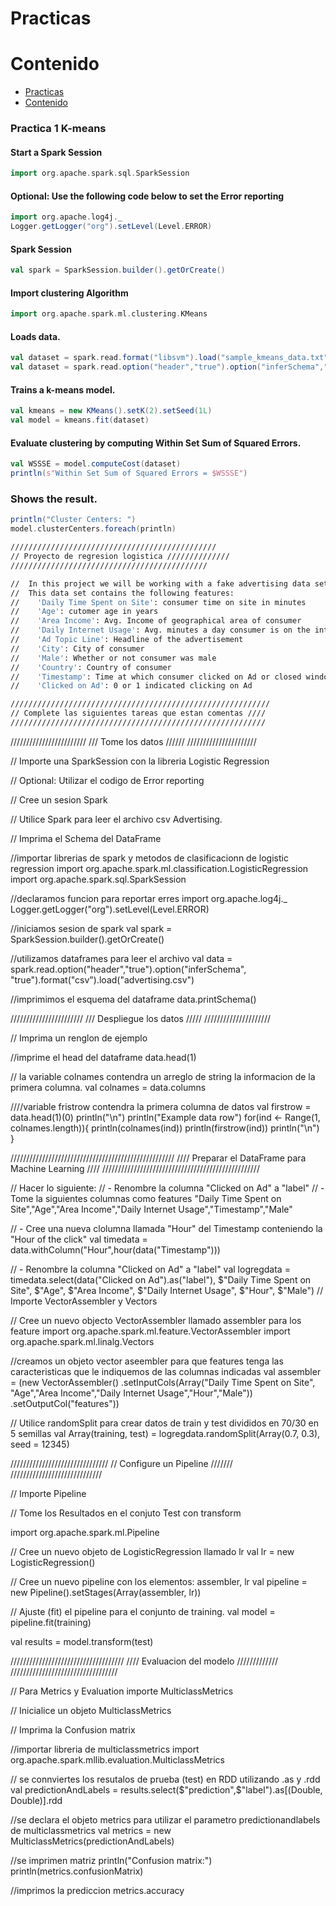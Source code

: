 # Practicas

# Contenido
<!--ts-->
   * [Practicas](#Practicas)
   * [Contenido](#Contenido)
<!--te-->

### Practica 1 K-means 

#### Start a Spark Session
```scala 
import org.apache.spark.sql.SparkSession
```

#### Optional: Use the following code below to set the Error reporting
```scala
import org.apache.log4j._
Logger.getLogger("org").setLevel(Level.ERROR)
```
#### Spark Session
```scala
val spark = SparkSession.builder().getOrCreate()
```
#### Import clustering Algorithm
```scala 
import org.apache.spark.ml.clustering.KMeans
```
#### Loads data.
```scala
val dataset = spark.read.format("libsvm").load("sample_kmeans_data.txt")
val dataset = spark.read.option("header","true").option("inferSchema","true").csv("sample_kmeans_data.txt")
```
#### Trains a k-means model.
```scala
val kmeans = new KMeans().setK(2).setSeed(1L)
val model = kmeans.fit(dataset)
```
#### Evaluate clustering by computing Within Set Sum of Squared Errors.
```scala
val WSSSE = model.computeCost(dataset)
println(s"Within Set Sum of Squared Errors = $WSSSE")
```
### Shows the result.
```scala
println("Cluster Centers: ")
model.clusterCenters.foreach(println)
```

```sh 
//////////////////////////////////////////////
// Proyecto de regresion logistica //////////////
////////////////////////////////////////////

//  In this project we will be working with a fake advertising data set, indicating whether or not a particular internet user clicked on an Advertisement. We will try to create a model that will predict whether or not they will click on an ad based off the features of that user.
//  This data set contains the following features:
//    'Daily Time Spent on Site': consumer time on site in minutes
//    'Age': cutomer age in years
//    'Area Income': Avg. Income of geographical area of consumer
//    'Daily Internet Usage': Avg. minutes a day consumer is on the internet
//    'Ad Topic Line': Headline of the advertisement
//    'City': City of consumer
//    'Male': Whether or not consumer was male
//    'Country': Country of consumer
//    'Timestamp': Time at which consumer clicked on Ad or closed window
//    'Clicked on Ad': 0 or 1 indicated clicking on Ad

//////////////////////////////////////////////////////////
// Complete las siguientes tareas que estan comentas ////
/////////////////////////////////////////////////////////
```


////////////////////////
/// Tome los datos //////
//////////////////////

// Importe una  SparkSession con la libreria Logistic Regression

// Optional: Utilizar el codigo de  Error reporting

// Cree un sesion Spark 

// Utilice Spark para leer el archivo csv Advertising.

// Imprima el Schema del DataFrame

//importar librerias de spark y metodos de clasificacionn de logistic regression
import org.apache.spark.ml.classification.LogisticRegression
import org.apache.spark.sql.SparkSession

//declaramos funcion para reportar erres
import org.apache.log4j._
Logger.getLogger("org").setLevel(Level.ERROR)

//iniciamos sesion de spark
val spark = SparkSession.builder().getOrCreate()

//utilizamos dataframes para leer el archivo
val data  = spark.read.option("header","true").option("inferSchema", "true").format("csv").load("advertising.csv")


//imprimimos el esquema del dataframe 
data.printSchema()


///////////////////////
/// Despliegue los datos /////
/////////////////////

// Imprima un renglon de ejemplo 

//imprime el head del dataframe
data.head(1)

// la variable colnames contendra  un arreglo de string la informacion de la primera columna.
val colnames = data.columns

////variable fristrow contendra la primera columna de datos
val firstrow = data.head(1)(0)
println("\n")
println("Example data row")
for(ind <- Range(1, colnames.length)){
    println(colnames(ind))
    println(firstrow(ind))
    println("\n")
}



////////////////////////////////////////////////////
//// Preparar el DataFrame para Machine Learning ////
//////////////////////////////////////////////////

//   Hacer lo siguiente:
//    - Renombre la columna "Clicked on Ad" a "label"
//    - Tome la siguientes columnas como features "Daily Time Spent on Site","Age","Area Income","Daily Internet Usage","Timestamp","Male"


//    - Cree una nueva clolumna llamada "Hour" del Timestamp conteniendo la  "Hour of the click"
val timedata = data.withColumn("Hour",hour(data("Timestamp")))

//    - Renombre la columna "Clicked on Ad" a "label"
val logregdata = timedata.select(data("Clicked on Ad").as("label"), $"Daily Time Spent on Site", $"Age", $"Area Income", $"Daily Internet Usage", $"Hour", $"Male")
// Importe VectorAssembler y Vectors

// Cree un nuevo objecto VectorAssembler llamado assembler para los feature
import org.apache.spark.ml.feature.VectorAssembler
import org.apache.spark.ml.linalg.Vectors


//creamos un objeto vector aseembler para que features tenga las caracteristicas que le indiquemos de las columnas indicadas
val assembler = (new VectorAssembler()
                  .setInputCols(Array("Daily Time Spent on Site", "Age","Area Income","Daily Internet Usage","Hour","Male"))
                  .setOutputCol("features"))



// Utilice randomSplit para crear datos de train y test divididos en 70/30 en 5 semillas
val Array(training, test) = logregdata.randomSplit(Array(0.7, 0.3), seed = 12345)


///////////////////////////////
// Configure un Pipeline ///////
/////////////////////////////

// Importe  Pipeline





// Tome los Resultados en el conjuto Test con transform

import org.apache.spark.ml.Pipeline

// Cree un nuevo objeto de  LogisticRegression llamado lr
val lr = new LogisticRegression()


// Cree un nuevo  pipeline con los elementos: assembler, lr
val pipeline = new Pipeline().setStages(Array(assembler, lr))


// Ajuste (fit) el pipeline para el conjunto de training.
val model = pipeline.fit(training)

val results = model.transform(test)

////////////////////////////////////
//// Evaluacion del modelo /////////////
//////////////////////////////////

// Para Metrics y Evaluation importe MulticlassMetrics



// Inicialice un objeto MulticlassMetrics 

// Imprima la  Confusion matrix

//importar libreria de multiclassmetrics
import org.apache.spark.mllib.evaluation.MulticlassMetrics

// se connviertes los resutalos de prueba (test) en RDD utilizando .as y .rdd
val predictionAndLabels = results.select($"prediction",$"label").as[(Double, Double)].rdd

//se declara el objeto metrics para utilizar el parametro predictionandlabels de multiclassmetrics
val metrics = new MulticlassMetrics(predictionAndLabels)

//se imprimen matriz
println("Confusion matrix:")
println(metrics.confusionMatrix)

//imprimos la prediccion 
metrics.accuracy
